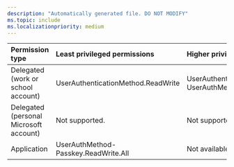 ```yaml
---
description: "Automatically generated file. DO NOT MODIFY"
ms.topic: include
ms.localizationpriority: medium
---
```


|Permission type|Least privileged permissions|Higher privileged permissions|
|:---|:---|:---|
|Delegated (work or school account)|UserAuthenticationMethod.ReadWrite|UserAuthenticationMethod.ReadWrite.All, UserAuthMethod-Passkey.ReadWrite.All|
|Delegated (personal Microsoft account)|Not supported.|Not supported.|
|Application|UserAuthMethod-Passkey.ReadWrite.All|Not available.|


